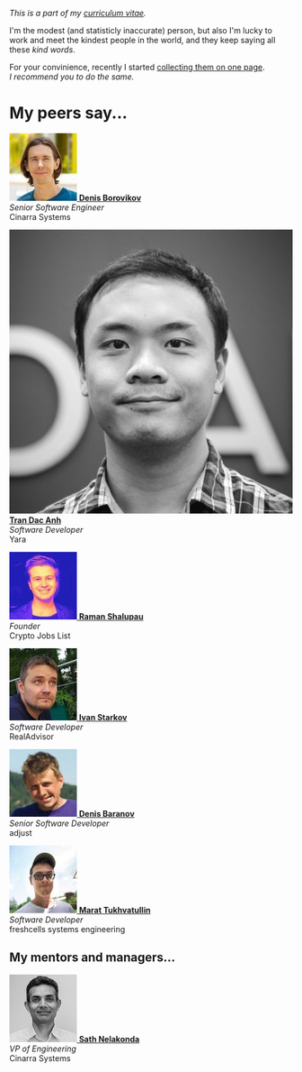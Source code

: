 _This is a part of my [curriculum vitae](/cv.html)._

I'm the modest (and statisticly inaccurate) person, but also I'm
lucky to work and meet the kindest people in the world, and they
keep saying all these _kind words_.

For your convinience, recently I started [collecting them on one
page](/words.html). _I&nbsp;recommend you to do the same._

# My peers say...

[<img src="db.jpeg" class="avatar left">
**Denis Borovikov**](db.html)<br>
_Senior Software Engineer_<br>
Cinarra Systems

[<img src="tda.jpeg" class="avatar left">
**Tran Dac Anh**](tda.html)<br>
_Software Developer_<br>
Yara

[<img src="rs.jpeg" class="avatar left">
**Raman Shalupau**](rs.html)<br>
_Founder_<br>
Crypto Jobs List

[<img src="is.jpeg" class="avatar left">
**Ivan Starkov**](is.html)<br>
_Software Developer_<br>
RealAdvisor

[<img src="dba.jpeg" class="avatar left">
**Denis Baranov**](dba.html)<br>
_Senior Software Developer_<br>
adjust

[<img src="mt.jpeg" class="avatar left">
**Marat Tukhvatullin**](mt.html)<br>
_Software Developer_<br>
freshcells systems engineering

## My mentors and managers...

[<img src="sn.jpeg" class="avatar left">
**Sath Nelakonda**](sn.html)<br>
_VP of Engineering_<br>
Cinarra Systems
